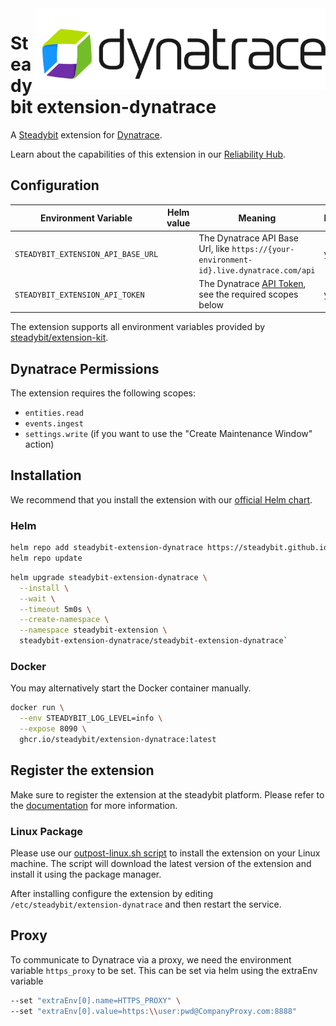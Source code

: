 <img src="./logo.png" height="130" align="right" alt="Dynatrace logo">

# Steadybit extension-dynatrace

A [Steadybit](https://www.steadybit.com/) extension for [Dynatrace](https://www.dynatrace.com/).

Learn about the capabilities of this extension in
our [Reliability Hub](https://hub.steadybit.com/extension/com.steadybit.extension_dynatrace).

## Configuration

| Environment Variable               | Helm value | Meaning                                                                                                                                                  | Required | Default |
|------------------------------------|------------|----------------------------------------------------------------------------------------------------------------------------------------------------------|----------|---------|
| `STEADYBIT_EXTENSION_API_BASE_URL` |            | The Dynatrace API Base Url, like `https://{your-environment-id}.live.dynatrace.com/api`                                                                  | yes      |         |
| `STEADYBIT_EXTENSION_API_TOKEN`    |            | The Dynatrace [API Token](https://docs.dynatrace.com/docs/dynatrace-api/basics/dynatrace-api-authentication#create-token), see the required scopes below | yes      |         |

The extension supports all environment variables provided
by [steadybit/extension-kit](https://github.com/steadybit/extension-kit#environment-variables).

## Dynatrace Permissions

The extension requires the following scopes:
- `entities.read`
- `events.ingest`
- `settings.write` (if you want to use the "Create Maintenance Window" action)

## Installation

We recommend that you install the extension with
our [official Helm chart](https://github.com/steadybit/extension-dynatrace/tree/main/charts/steadybit-extension-dynatrace).

### Helm

```bash
helm repo add steadybit-extension-dynatrace https://steadybit.github.io/extension-dynatrace
helm repo update
```

```bash
helm upgrade steadybit-extension-dynatrace \
  --install \
  --wait \
  --timeout 5m0s \
  --create-namespace \
  --namespace steadybit-extension \
  steadybit-extension-dynatrace/steadybit-extension-dynatrace`
```

### Docker

You may alternatively start the Docker container manually.

```bash
docker run \
  --env STEADYBIT_LOG_LEVEL=info \
  --expose 8090 \
  ghcr.io/steadybit/extension-dynatrace:latest
```

## Register the extension

Make sure to register the extension at the steadybit platform. Please refer to
the [documentation](https://docs.steadybit.com/integrate-with-steadybit/extensions/extension-installation) for more
information.

### Linux Package

Please use
our [outpost-linux.sh script](https://docs.steadybit.com/install-and-configure/install-outpost-agent-preview/install-on-linux-hosts)
to install the extension on your Linux machine.
The script will download the latest version of the extension and install it using the package manager.

After installing configure the extension by editing `/etc/steadybit/extension-dynatrace` and then restart the service.

## Proxy

To communicate to Dynatrace via a proxy, we need the environment variable `https_proxy` to be set.
This can be set via helm using the extraEnv variable

```bash
--set "extraEnv[0].name=HTTPS_PROXY" \
--set "extraEnv[0].value=https:\\user:pwd@CompanyProxy.com:8888"
```
